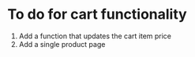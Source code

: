 # To do for cart functionality
1. Add a function that updates the cart item price
2. Add a single product page


